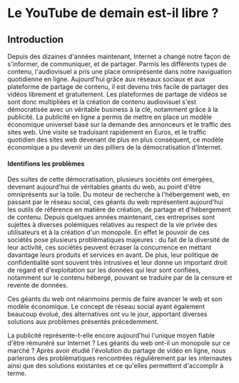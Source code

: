 Le YouTube de demain est-il libre ?
===

## Introduction

Depuis des dizaines d'années maintenant, Internet a changé notre façon de s'informer, de communiquer, et de partager. Parmis les différents types de contenu, l'audiovisuel a pris une place omniprésente dans notre naviguation quotidienne en ligne. Aujourd'hui grâce aux réseaux sociaux et aux plateforme de partage de contenu, il est devenu très facile de partager des vidéos librement et gratuitement. Les plateformes de partage de vidéos se  sont donc multipliées et la création de contenu audiovisuel s'est démocratisée avec un véritable business à la clé, notamment grâce à la publicité. La publicité en ligne a permis de mettre en place un modèle économique universel basé sur la demande des annonceurs et le traffic des sites web. Une visite se traduisant rapidement en Euros, et le traffic quotidien des sites web devenant de plus en plus conséquent, ce modèle économique a pu devenir un des pilliers de la démocratisation d'Internet.

#### Identifions les problèmes

Des suites de cette démocratisation, plusieurs sociétés ont émergées, devenant aujourd'hui de véritables géants du web, au point d'être omniprésents sur la toile. Du moteur de recherche à l'hébergement web, en passant par le réseau social, ces géants du web représentent aujourd'hui les outils de référence en matière de création, de partage et d'hébergement de contenu. Depuis quelques années maintenant, ces entreprises sont sujettes à diverses polémiques relatives au respect de la vie privée des utilisateurs et à la création d'un monopole. En effet le pouvoir de ces sociétés pose plusieurs problèmatiques majeures : du fait de la diversité de leur activité, ces sociétés peuvent écraser la concurrence en mettant davantage leurs produits et services en avant. De plus, leur politique de confidentialité sont souvent très intrusives et leur donne un important droit de regard et d'exploitation sur les données qui leur sont confiées, notamment sur le contenu hébergé, pouvant se traduire par de la censure et revente de données.

Ces géants du web ont néanmoins permis de faire avancer le web et son modèle économique. Le concept de réseau social ayant également beaucoup évolué, des alternatives ont vu le jour, apportant diverses solutions aux problèmes présentés précedemment.

La publicité représente-t-elle encore aujourd'hui l'unique moyen fiable d'être rémunéré sur Internet ? Les géants du web ont-il un monopole sur ce marché ? Après avoir étudié l'évolution du partage de vidéo en ligne, nous parlerons des problèmatiques rencontrées régulièrement par les internautes ainsi que des solutions existantes et ce qu'elles permettent d'accomplir à terme.